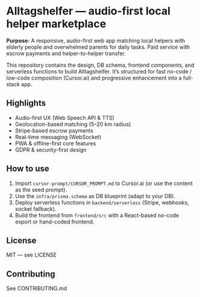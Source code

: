 # Alltagshelfer — audio-first local helper marketplace

**Purpose:** A responsive, audio-first web app matching local helpers with elderly people and overwhelmed parents for daily tasks. Paid service with escrow payments and helper-to-helper transfer.

This repository contains the design, DB schema, frontend components, and serverless functions to build Alltagshelfer. It’s structured for fast no-code / low-code composition (Cursor.ai) and progressive enhancement into a full-stack app.

## Highlights
- Audio-first UX (Web Speech API & TTS)
- Geolocation-based matching (5–20 km radius)
- Stripe-based escrow payments
- Real-time messaging (WebSocket)
- PWA & offline-first core features
- GDPR & security-first design

## How to use
1. Import `cursor-prompt/CURSOR_PROMPT.md` to Cursor.ai (or use the content as the seed prompt).
2. Use the `infra/prisma.schema` as DB blueprint (adapt to your DB).
3. Deploy serverless functions in `backend/serverless` (Stripe, webhooks, socket fallback).
4. Build the frontend from `frontend/src` with a React-based no-code export or hand-coded frontend.

## License
MIT — see LICENSE

## Contributing
See CONTRIBUTING.md
